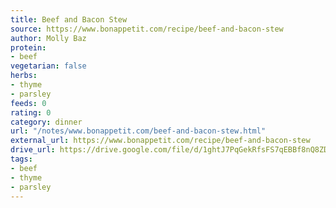 ```yaml
---
title: Beef and Bacon Stew
source: https://www.bonappetit.com/recipe/beef-and-bacon-stew
author: Molly Baz
protein:
- beef
vegetarian: false
herbs:
- thyme
- parsley
feeds: 0
rating: 0
category: dinner
url: "/notes/www.bonappetit.com/beef-and-bacon-stew.html"
external_url: https://www.bonappetit.com/recipe/beef-and-bacon-stew
drive_url: https://drive.google.com/file/d/1ghtJ7PqGekRfsFS7qEBBf8nQ8ZDphUIx/view?usp=drive_link
tags:
- beef
- thyme
- parsley
---
```



